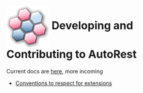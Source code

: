 # <img align="center" src="../images/logo.png"> Developing and Contributing to AutoRest

Current docs are [here][writing_an_extension], more incoming

- [Conventions to respect for extensions][conventions]

<!-- LINKS -->

[writing_an_extension]: https://github.com/Azure/autorest/blob/master/docs/developer/writing-an-extension.md
[conventions]: https://github.com/Azure/autorest/blob/master/docs/developer/conventions.md
